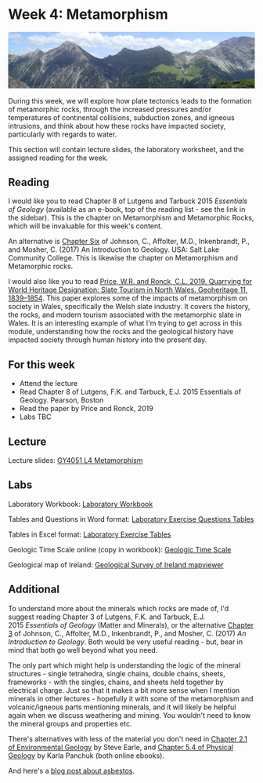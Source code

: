 # Week 4: Metamorphism

![Week 4 Cover image](./assets/images/alps.png)

During this week, we will explore how plate tectonics leads to the formation of metamorphic rocks, through the increased pressures and/or temperatures of continental collisions, subduction zones, and igneous intrusions, and think about how these rocks have impacted society, particularly with regards to water.

This section will contain lecture slides, the laboratory worksheet, and the assigned reading for the week.

## Reading

I would like you to read Chapter 8 of Lutgens and Tarbuck 2015 *Essentials of Geology* (available as an e-book, top of the reading list - see the link in the sidebar). This is the chapter on Metamorphism and Metamorphic Rocks, which will be invaluable for this week's content.

An alternative is [Chapter Six](https://opengeology.org/textbook/6-metamorphic-rocks/) of Johnson, C., Affolter, M.D., Inkenbrandt, P., and Mosher, C. (2017) An Introduction to Geology. USA: Salt Lake Community College. This is likewise the chapter on Metamorphism and Metamorphic rocks.

I would also like you to read [Price, W.R. and Ronck, C.L. 2019. Quarrying for World Heritage Designation: Slate Tourism in North Wales. Geoheritage 11, 1839–1854](https://link.springer.com/article/10.1007/s12371-019-00402-0). This paper explores some of the impacts of metamorphism on society in Wales, specifically the Welsh slate industry. It covers the history, the rocks, and modern tourism associated with the metamorphic slate in Wales. It is an interesting example of what I'm trying to get across in this module, understanding how the rocks and the geological history have impacted society through human history into the present day.

## For this week

 - Attend the lecture
 - Read Chapter 8 of Lutgens, F.K. and Tarbuck, E.J. 2015 Essentials of Geology. Pearson, Boston
 - Read the paper by Price and Ronck, 2019
 - Labs TBC

## Lecture

Lecture slides: [GY4051 L4 Metamorphism](./assets/lectures/GY4051_L4_Metamorphism.pdf)

## Labs

Laboratory Workbook: [Laboratory Workbook](./assets/labs/GY4051_Lab_Workbook.pdf)

Tables and Questions in Word format: [Laboratory Exercise Questions Tables](./assets/labs/GY4051_Lab_Tables_Questions.docx)

Tables in Excel format: [Laboratory Exercise Tables](./assets/labs/GY4051_Lab_Tables.xlsx)

Geologic Time Scale online (copy in workbook): [Geologic Time Scale](https://stratigraphy.org/chart/)

Geological map of Ireland: [Geological Survey of Ireland mapviewer](https://dcenr.maps.arcgis.com/apps/MapSeries/index.html?appid=a30af518e87a4c0ab2fbde2aaac3c228)

## Additional

<p>To understand more about the minerals which rocks are made of, I'd suggest reading Chapter 3 of Lutgens, F.K. and Tarbuck, E.J. 2015&nbsp;<em>Essentials of Geology </em>(Matter and Minerals), or the alternative <a rel="noopener" href="https://opengeology.org/textbook/3-minerals/" target="_blank">Chapter 3</a> of Johnson, C., Affolter, M.D., Inkenbrandt, P., and Mosher, C. (2017) <em>An Introduction to Geology</em>. Both would be very useful reading - but, bear in mind that both go well beyond what you need.</p>
<p>The only part which might help is understanding the logic of the mineral structures - single tetrahedra, single chains, double chains, sheets, frameworks - with the singles, chains, and sheets held together by electrical charge. Just so that it makes a bit more sense when I mention minerals in other lectures - hopefully it with some of the metamorphism and volcanic/igneous parts mentioning minerals, and it will likely be helpful again when we discuss weathering and mining. You wouldn't need to know the mineral groups and properties etc.&nbsp;</p>
<p>There's alternatives with less of the material you don't need in <a rel="noopener" href="https://environmental-geol.pressbooks.tru.ca/chapter/minerals/" target="_self">Chapter 2.1 of Environmental Geology</a> by Steve Earle, and <a rel="noopener" href="https://opentextbc.ca/physicalgeologyh5p/chapter/silicate-minerals/" target="_self">Chapter 5.4 of Physical Geology</a> by Karla Panchuk (both online ebooks).</p>
<p>And here's a <a rel="noopener" href="https://www.gondwanatalks.com/l/asbestos-origin-geology/" target="_blank">blog post about asbestos</a>.</p>
